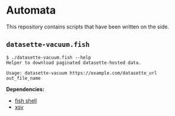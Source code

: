 # Automata

This repository contains scripts that have been written on the side.

## `datasette-vacuum.fish`

```
$ ./datasette-vacuum.fish --help
Helper to download paginated datasette-hosted data.

Usage: datasette-vacuum https://example.com/datasette_url out_file_name
```

**Dependencies:** 
* [fish shell](https://github.com/fish-shell/fish-shell)
* [xsv](https://github.com/BurntSushi/xsv/)
